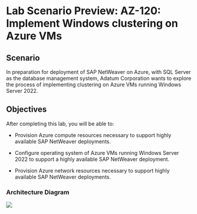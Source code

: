 # Lab Scenario Preview: AZ-120: Implement Windows clustering on Azure VMs

## Scenario
  
In preparation for deployment of SAP NetWeaver on Azure, with SQL Server as the database management system, Adatum Corporation wants to explore the process of implementing clustering on Azure VMs running Windows Server 2022.

## Objectives
  
After completing this lab, you will be able to:

-   Provision Azure compute resources necessary to support highly available SAP NetWeaver deployments.

-   Configure operating system of Azure VMs running Windows Server 2022 to support a highly available SAP NetWeaver deployment.

-   Provision Azure network resources necessary to support highly available SAP NetWeaver deployments.

### Architecture Diagram

 ![](https://github.com/CloudLabs-MOC/AZ-120-Planning-and-Administering-Microsoft-Azure-for-SAP-Workloads/blob/prod/images/2.md/m2.png?raw=true)
